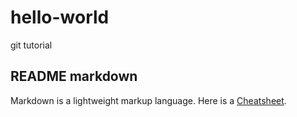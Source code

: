# hello-world
git tutorial

## README markdown
Markdown is a lightweight markup language. Here is a 
[Cheatsheet](https://github.com/adam-p/markdown-here/wiki/Markdown-Cheatsheet).
